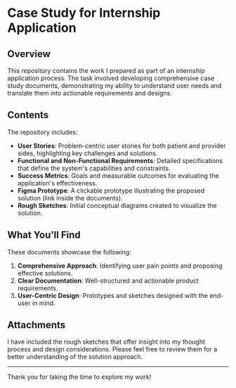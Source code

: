 # Case Study for Internship Application  

## **Overview**  
This repository contains the work I prepared as part of an internship application process. The task involved developing comprehensive case study documents, demonstrating my ability to understand user needs and translate them into actionable requirements and designs.

## **Contents**  
The repository includes:  
- **User Stories**: Problem-centric user stories for both patient and provider sides, highlighting key challenges and solutions.  
- **Functional and Non-Functional Requirements**: Detailed specifications that define the system's capabilities and constraints.  
- **Success Metrics**: Goals and measurable outcomes for evaluating the application's effectiveness.  
- **Figma Prototype**: A clickable prototype illustrating the proposed solution (link inside the documents).  
- **Rough Sketches**: Initial conceptual diagrams created to visualize the solution.  

## **What You'll Find**  
These documents showcase the following:  
1. **Comprehensive Approach**: Identifying user pain points and proposing effective solutions.  
2. **Clear Documentation**: Well-structured and actionable product requirements.  
3. **User-Centric Design**: Prototypes and sketches designed with the end-user in mind.  

## **Attachments**  
I have included the rough sketches that offer insight into my thought process and design considerations. Please feel free to review them for a better understanding of the solution approach.  

---

Thank you for taking the time to explore my work!  
